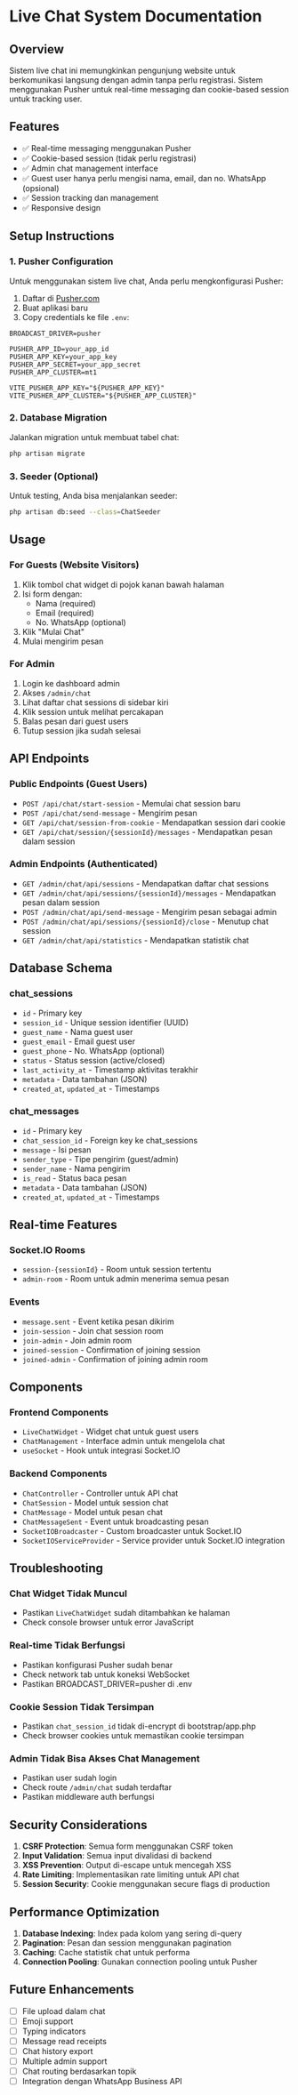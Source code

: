 # Live Chat System Documentation

## Overview
Sistem live chat ini memungkinkan pengunjung website untuk berkomunikasi langsung dengan admin tanpa perlu registrasi. Sistem menggunakan Pusher untuk real-time messaging dan cookie-based session untuk tracking user.

## Features
- ✅ Real-time messaging menggunakan Pusher
- ✅ Cookie-based session (tidak perlu registrasi)
- ✅ Admin chat management interface
- ✅ Guest user hanya perlu mengisi nama, email, dan no. WhatsApp (opsional)
- ✅ Session tracking dan management
- ✅ Responsive design

## Setup Instructions

### 1. Pusher Configuration
Untuk menggunakan sistem live chat, Anda perlu mengkonfigurasi Pusher:

1. Daftar di [Pusher.com](https://pusher.com)
2. Buat aplikasi baru
3. Copy credentials ke file `.env`:

```env
BROADCAST_DRIVER=pusher

PUSHER_APP_ID=your_app_id
PUSHER_APP_KEY=your_app_key
PUSHER_APP_SECRET=your_app_secret
PUSHER_APP_CLUSTER=mt1

VITE_PUSHER_APP_KEY="${PUSHER_APP_KEY}"
VITE_PUSHER_APP_CLUSTER="${PUSHER_APP_CLUSTER}"
```

### 2. Database Migration
Jalankan migration untuk membuat tabel chat:

```bash
php artisan migrate
```

### 3. Seeder (Optional)
Untuk testing, Anda bisa menjalankan seeder:

```bash
php artisan db:seed --class=ChatSeeder
```

## Usage

### For Guests (Website Visitors)
1. Klik tombol chat widget di pojok kanan bawah halaman
2. Isi form dengan:
   - Nama (required)
   - Email (required)
   - No. WhatsApp (optional)
3. Klik "Mulai Chat"
4. Mulai mengirim pesan

### For Admin
1. Login ke dashboard admin
2. Akses `/admin/chat`
3. Lihat daftar chat sessions di sidebar kiri
4. Klik session untuk melihat percakapan
5. Balas pesan dari guest users
6. Tutup session jika sudah selesai

## API Endpoints

### Public Endpoints (Guest Users)
- `POST /api/chat/start-session` - Memulai chat session baru
- `POST /api/chat/send-message` - Mengirim pesan
- `GET /api/chat/session-from-cookie` - Mendapatkan session dari cookie
- `GET /api/chat/session/{sessionId}/messages` - Mendapatkan pesan dalam session

### Admin Endpoints (Authenticated)
- `GET /admin/chat/api/sessions` - Mendapatkan daftar chat sessions
- `GET /admin/chat/api/sessions/{sessionId}/messages` - Mendapatkan pesan dalam session
- `POST /admin/chat/api/send-message` - Mengirim pesan sebagai admin
- `POST /admin/chat/api/sessions/{sessionId}/close` - Menutup chat session
- `GET /admin/chat/api/statistics` - Mendapatkan statistik chat

## Database Schema

### chat_sessions
- `id` - Primary key
- `session_id` - Unique session identifier (UUID)
- `guest_name` - Nama guest user
- `guest_email` - Email guest user
- `guest_phone` - No. WhatsApp (optional)
- `status` - Status session (active/closed)
- `last_activity_at` - Timestamp aktivitas terakhir
- `metadata` - Data tambahan (JSON)
- `created_at`, `updated_at` - Timestamps

### chat_messages
- `id` - Primary key
- `chat_session_id` - Foreign key ke chat_sessions
- `message` - Isi pesan
- `sender_type` - Tipe pengirim (guest/admin)
- `sender_name` - Nama pengirim
- `is_read` - Status baca pesan
- `metadata` - Data tambahan (JSON)
- `created_at`, `updated_at` - Timestamps

## Real-time Features

### Socket.IO Rooms
- `session-{sessionId}` - Room untuk session tertentu
- `admin-room` - Room untuk admin menerima semua pesan

### Events
- `message.sent` - Event ketika pesan dikirim
- `join-session` - Join chat session room
- `join-admin` - Join admin room
- `joined-session` - Confirmation of joining session
- `joined-admin` - Confirmation of joining admin room

## Components

### Frontend Components
- `LiveChatWidget` - Widget chat untuk guest users
- `ChatManagement` - Interface admin untuk mengelola chat
- `useSocket` - Hook untuk integrasi Socket.IO

### Backend Components
- `ChatController` - Controller untuk API chat
- `ChatSession` - Model untuk session chat
- `ChatMessage` - Model untuk pesan chat
- `ChatMessageSent` - Event untuk broadcasting pesan
- `SocketIOBroadcaster` - Custom broadcaster untuk Socket.IO
- `SocketIOServiceProvider` - Service provider untuk Socket.IO integration

## Troubleshooting

### Chat Widget Tidak Muncul
- Pastikan `LiveChatWidget` sudah ditambahkan ke halaman
- Check console browser untuk error JavaScript

### Real-time Tidak Berfungsi
- Pastikan konfigurasi Pusher sudah benar
- Check network tab untuk koneksi WebSocket
- Pastikan BROADCAST_DRIVER=pusher di .env

### Cookie Session Tidak Tersimpan
- Pastikan `chat_session_id` tidak di-encrypt di bootstrap/app.php
- Check browser cookies untuk memastikan cookie tersimpan

### Admin Tidak Bisa Akses Chat Management
- Pastikan user sudah login
- Check route `/admin/chat` sudah terdaftar
- Pastikan middleware auth berfungsi

## Security Considerations

1. **CSRF Protection**: Semua form menggunakan CSRF token
2. **Input Validation**: Semua input divalidasi di backend
3. **XSS Prevention**: Output di-escape untuk mencegah XSS
4. **Rate Limiting**: Implementasikan rate limiting untuk API chat
5. **Session Security**: Cookie menggunakan secure flags di production

## Performance Optimization

1. **Database Indexing**: Index pada kolom yang sering di-query
2. **Pagination**: Pesan dan session menggunakan pagination
3. **Caching**: Cache statistik chat untuk performa
4. **Connection Pooling**: Gunakan connection pooling untuk Pusher

## Future Enhancements

- [ ] File upload dalam chat
- [ ] Emoji support
- [ ] Typing indicators
- [ ] Message read receipts
- [ ] Chat history export
- [ ] Multiple admin support
- [ ] Chat routing berdasarkan topik
- [ ] Integration dengan WhatsApp Business API
